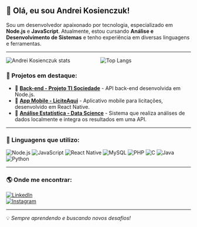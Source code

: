 ## 👋 Olá, eu sou **Andrei Kosienczuk**!

Sou um desenvolvedor apaixonado por tecnologia, especializado em **Node.js** e **JavaScript**. Atualmente, estou cursando **Análise e Desenvolvimento de Sistemas** e tenho experiência em diversas linguagens e ferramentas.

---

<div style="display: flex; justify-content: space-between; gap: 2%;">
  <img 
    src="https://github-readme-stats.vercel.app/api?username=Andreikgs&show_icons=true&count_private=true&hide_border=true&title_color=ffffff&icon_color=006400&text_color=c9d1d9&bg_color=0d1117&cache_seconds=7200" 
    style="flex: 1; max-width: 49%;" 
    alt="Andrei Kosienczuk stats"
  />
  <img 
    src="https://github-readme-stats.vercel.app/api/top-langs/?username=Andreikgs&layout=compact&hide_border=true&title_color=ffffff&text_color=ffffff&bg_color=0d1117&cache_seconds=7200" 
    style="flex: 1; max-width: 49%;" 
    alt="Top Langs"
  />
</div>



### 📌 Projetos em destaque:

- 🔹 **[Back-end - Projeto TI Sociedade](https://github.com/Andreikgs/projeto-ti-sociedade_back)** - API back-end desenvolvida em Node.js.  
- 🔹 **[App Mobile - LiciteAqui](https://github.com/Andreikgs/LiciteAqui-Mobile)** - Aplicativo mobile para licitações, desenvolvido em React Native.  
- 🔹 **[Análise Estatística - Data Science](https://github.com/Andreikgs/DataScience)** - Sistema que realiza análises de dados localmente e integra os resultados em uma API.  

---

### 🚀 Linguagens que utilizo:

![Node.js](https://img.shields.io/badge/Node.js-339933?style=for-the-badge&logo=nodedotjs&logoColor=white)
![JavaScript](https://img.shields.io/badge/JavaScript-F7DF1E?style=for-the-badge&logo=javascript&logoColor=black)
![React Native](https://img.shields.io/badge/React%20Native-61DAFB?style=for-the-badge&logo=react&logoColor=black)
![MySQL](https://img.shields.io/badge/MySQL-4479A1?style=for-the-badge&logo=mysql&logoColor=white)
![PHP](https://img.shields.io/badge/PHP-777BB4?style=for-the-badge&logo=php&logoColor=white)
![C](https://img.shields.io/badge/C-00599C?style=for-the-badge&logo=c&logoColor=white)
![Java](https://img.shields.io/badge/Java-007396?style=for-the-badge&logo=java&logoColor=white)
![Python](https://img.shields.io/badge/Python-3776AB?style=for-the-badge&logo=python&logoColor=white)

---

### 🌎 Onde me encontrar:

[![LinkedIn](https://img.shields.io/badge/LinkedIn-0077B5?style=for-the-badge&logo=linkedin&logoColor=white)](https://www.linkedin.com/in/andrei-kosienczuk/)  
[![Instagram](https://img.shields.io/badge/Instagram-E4405F?style=for-the-badge&logo=instagram&logoColor=white)](https://www.instagram.com/kosienczuk17/)

---

💡 *Sempre aprendendo e buscando novos desafios!*
